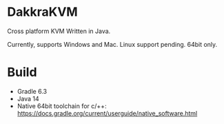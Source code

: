 # DakkraKVM
Cross platform KVM Written in Java.

Currently, supports Windows and Mac. Linux support pending. 64bit only. 

# Build
 - Gradle 6.3
 - Java 14
 - Native 64bit toolchain for c/++: https://docs.gradle.org/current/userguide/native_software.html
